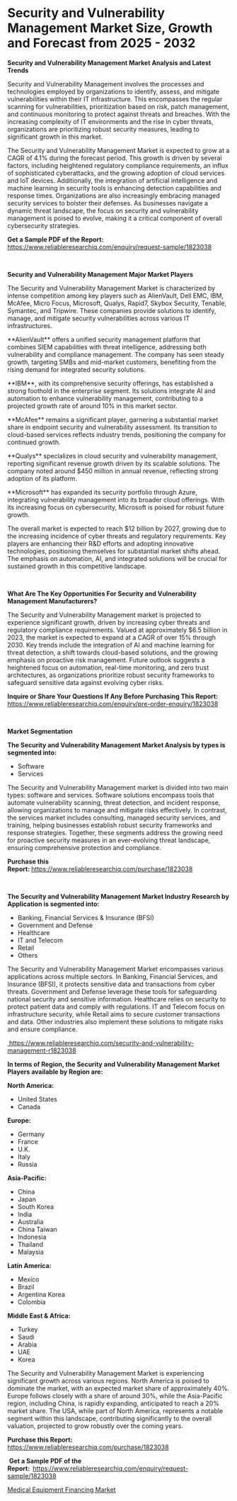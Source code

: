 <p><h1>Security and Vulnerability Management Market Size, Growth and Forecast from 2025 - 2032</h1></p><p><strong>Security and Vulnerability Management Market Analysis and Latest Trends</strong></p>
<p><p>Security and Vulnerability Management involves the processes and technologies employed by organizations to identify, assess, and mitigate vulnerabilities within their IT infrastructure. This encompasses the regular scanning for vulnerabilities, prioritization based on risk, patch management, and continuous monitoring to protect against threats and breaches. With the increasing complexity of IT environments and the rise in cyber threats, organizations are prioritizing robust security measures, leading to significant growth in this market.</p><p>The Security and Vulnerability Management Market is expected to grow at a CAGR of 4.1% during the forecast period. This growth is driven by several factors, including heightened regulatory compliance requirements, an influx of sophisticated cyberattacks, and the growing adoption of cloud services and IoT devices. Additionally, the integration of artificial intelligence and machine learning in security tools is enhancing detection capabilities and response times. Organizations are also increasingly embracing managed security services to bolster their defenses. As businesses navigate a dynamic threat landscape, the focus on security and vulnerability management is poised to evolve, making it a critical component of overall cybersecurity strategies.</p></p>
<p><strong>Get a Sample PDF of the Report:&nbsp;</strong> <a href="https://www.reliableresearchiq.com/enquiry/request-sample/1823038?utm_campaign=2291&utm_medium=2&utm_source=Github&utm_content=ia&utm_term=09032025&utm_id=security-and-vulnerability-management">https://www.reliableresearchiq.com/enquiry/request-sample/1823038</a></p>
<p>&nbsp;</p>
<p><strong>Security and Vulnerability Management Major Market Players</strong></p>
<p><p>The Security and Vulnerability Management Market is characterized by intense competition among key players such as AlienVault, Dell EMC, IBM, McAfee, Micro Focus, Microsoft, Qualys, Rapid7, Skybox Security, Tenable, Symantec, and Tripwire. These companies provide solutions to identify, manage, and mitigate security vulnerabilities across various IT infrastructures.</p><p>**AlienVault** offers a unified security management platform that combines SIEM capabilities with threat intelligence, addressing both vulnerability and compliance management. The company has seen steady growth, targeting SMBs and mid-market customers, benefiting from the rising demand for integrated security solutions.</p><p>**IBM**, with its comprehensive security offerings, has established a strong foothold in the enterprise segment. Its solutions integrate AI and automation to enhance vulnerability management, contributing to a projected growth rate of around 10% in this market sector.</p><p>**McAfee** remains a significant player, garnering a substantial market share in endpoint security and vulnerability assessment. Its transition to cloud-based services reflects industry trends, positioning the company for continued growth.</p><p>**Qualys** specializes in cloud security and vulnerability management, reporting significant revenue growth driven by its scalable solutions. The company noted around $450 million in annual revenue, reflecting strong adoption of its platform.</p><p>**Microsoft** has expanded its security portfolio through Azure, integrating vulnerability management into its broader cloud offerings. With its increasing focus on cybersecurity, Microsoft is poised for robust future growth.</p><p>The overall market is expected to reach $12 billion by 2027, growing due to the increasing incidence of cyber threats and regulatory requirements. Key players are enhancing their R&D efforts and adopting innovative technologies, positioning themselves for substantial market shifts ahead. The emphasis on automation, AI, and integrated solutions will be crucial for sustained growth in this competitive landscape.</p></p>
<p>&nbsp;</p>
<p><strong>What Are The Key Opportunities For Security and Vulnerability Management Manufacturers?</strong></p>
<p><p>The Security and Vulnerability Management market is projected to experience significant growth, driven by increasing cyber threats and regulatory compliance requirements. Valued at approximately $6.5 billion in 2023, the market is expected to expand at a CAGR of over 15% through 2030. Key trends include the integration of AI and machine learning for threat detection, a shift towards cloud-based solutions, and the growing emphasis on proactive risk management. Future outlook suggests a heightened focus on automation, real-time monitoring, and zero trust architectures, as organizations prioritize robust security frameworks to safeguard sensitive data against evolving cyber risks.</p></p>
<p><strong>Inquire or Share Your Questions If Any Before Purchasing This Report:</strong> <a href="https://www.reliableresearchiq.com/enquiry/pre-order-enquiry/1823038?utm_campaign=2291&utm_medium=2&utm_source=Github&utm_content=ia&utm_term=09032025&utm_id=security-and-vulnerability-management">https://www.reliableresearchiq.com/enquiry/pre-order-enquiry/1823038</a></p>
<p>&nbsp;</p>
<p><strong>Market Segmentation</strong></p>
<p><strong>The Security and Vulnerability Management Market Analysis by types is segmented into:</strong></p>
<p><ul><li>Software</li><li>Services</li></ul></p>
<p><p>The Security and Vulnerability Management market is divided into two main types: software and services. Software solutions encompass tools that automate vulnerability scanning, threat detection, and incident response, allowing organizations to manage and mitigate risks effectively. In contrast, the services market includes consulting, managed security services, and training, helping businesses establish robust security frameworks and response strategies. Together, these segments address the growing need for proactive security measures in an ever-evolving threat landscape, ensuring comprehensive protection and compliance.</p></p>
<p><strong>Purchase this Report:&nbsp;</strong><a href="https://www.reliableresearchiq.com/purchase/1823038?utm_campaign=2291&utm_medium=2&utm_source=Github&utm_content=ia&utm_term=09032025&utm_id=security-and-vulnerability-management">https://www.reliableresearchiq.com/purchase/1823038</a></p>
<p>&nbsp;</p>
<p><strong>The Security and Vulnerability Management Market Industry Research by Application is segmented into:</strong></p>
<p><ul><li>Banking, Financial Services & Insurance (BFSI)</li><li>Government and Defense</li><li>Healthcare</li><li>IT and Telecom</li><li>Retail</li><li>Others</li></ul></p>
<p><p>The Security and Vulnerability Management Market encompasses various applications across multiple sectors. In Banking, Financial Services, and Insurance (BFSI), it protects sensitive data and transactions from cyber threats. Government and Defense leverage these tools for safeguarding national security and sensitive information. Healthcare relies on security to protect patient data and comply with regulations. IT and Telecom focus on infrastructure security, while Retail aims to secure customer transactions and data. Other industries also implement these solutions to mitigate risks and ensure compliance.</p></p>
<p><a href="https://www.reliableresearchiq.com/security-and-vulnerability-management-r1823038?utm_campaign=2291&utm_medium=2&utm_source=Github&utm_content=ia&utm_term=09032025&utm_id=security-and-vulnerability-management">&nbsp;https://www.reliableresearchiq.com/security-and-vulnerability-management-r1823038</a></p>
<p><strong>In terms of Region, the Security and Vulnerability Management Market Players available by Region are:</strong></p>
<p>
    <p> <strong> North America: </strong>
        <ul>
            <li>United States</li>
            <li>Canada</li>
        </ul>
        </p> 
    <p> <strong> Europe: </strong>
        <ul>
            <li>Germany</li>
            <li>France</li>
            <li>U.K.</li>
            <li>Italy</li>
            <li>Russia</li>
        </ul>
        </p> 
    <p> <strong> Asia-Pacific: </strong>
        <ul>
            <li>China</li>
            <li>Japan</li>
            <li>South Korea</li>
            <li>India</li>
            <li>Australia</li>
            <li>China Taiwan</li>
            <li>Indonesia</li>
            <li>Thailand</li>
            <li>Malaysia</li>
        </ul>
        </p> 
    <p> <strong> Latin America: </strong>
        <ul>
            <li>Mexico</li>
            <li>Brazil</li>
            <li>Argentina Korea</li>
            <li>Colombia</li>
        </ul>
        </p> 
    <p> <strong> Middle East & Africa: </strong>
        <ul>
            <li>Turkey</li>
            <li>Saudi</li>
            <li>Arabia</li>
            <li>UAE</li>
            <li>Korea</li>
        </ul>
    </p>
    </p>
<p><p>The Security and Vulnerability Management Market is experiencing significant growth across various regions. North America is poised to dominate the market, with an expected market share of approximately 40%. Europe follows closely with a share of around 30%, while the Asia-Pacific region, including China, is rapidly expanding, anticipated to reach a 20% market share. The USA, while part of North America, represents a notable segment within this landscape, contributing significantly to the overall valuation, projected to grow robustly over the coming years.</p></p>
<p><strong>Purchase this Report: </strong><a href="https://www.reliableresearchiq.com/purchase/1823038?utm_campaign=2291&utm_medium=2&utm_source=Github&utm_content=ia&utm_term=09032025&utm_id=security-and-vulnerability-management">https://www.reliableresearchiq.com/purchase/1823038</a></p>
<p>&nbsp;<strong>Get a Sample PDF of the Report:&nbsp;&nbsp;</strong><a href="https://www.reliableresearchiq.com/enquiry/request-sample/1823038?utm_campaign=2291&utm_medium=2&utm_source=Github&utm_content=ia&utm_term=09032025&utm_id=security-and-vulnerability-management">https://www.reliableresearchiq.com/enquiry/request-sample/1823038</a></p>
<p><strong></strong></p>
<p><p><a href="https://github.com/LilianFaulkner65/Market-Research-Report-List-2/blob/main/medical-equipment-financing-market.md?utm_campaign=2291&utm_medium=2&utm_source=Github&utm_content=ia&utm_term=09032025&utm_id=security-and-vulnerability-management">Medical Equipment Financing Market</a></p></p>